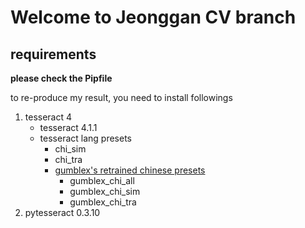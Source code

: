 # Welcome to Jeonggan CV branch

## requirements

**please check the Pipfile**

to re-produce my result, you need to install followings

1. tesseract 4
    * tesseract 4.1.1
    * tesseract lang presets
        * chi_sim
        * chi_tra
        * [gumblex's retrained chinese presets](https://github.com/gumblex/tessdata_chi)
            * gumblex_chi_all
            * gumblex_chi_sim
            * gumblex_chi_tra
1. pytesseract 0.3.10